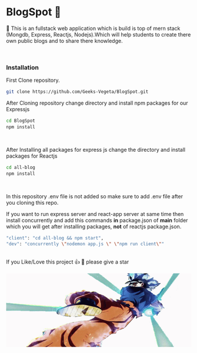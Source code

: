 # BlogSpot</u> 📖 



 💁 This is an fullstack web application which is build is top of mern stack (Mongdb, Express, Reactjs, Nodejs).Which will help students to create there own public blogs and to share there knowledge.

<br>

### Installation
First Clone repository.

```bash
git clone https://github.com/Geeks-Vegeta/BlogSpot.git
```
After Cloning repository change directory and install npm packages for our Expressjs

```bash
cd BlogSpot
npm install  
```
<br>

After Installing all packages for express js change the directory and install packages for Reactjs
```bash
cd all-blog
npm install
```

<br>

In this repository .env file is not added so make sure to add .env file after you cloning this repo.

If you want to run express server and react-app server at same time then install concurrently and add this commands **in** package.json of **main** folder which you will get after installing packages, **not** of reactjs package.json.

```bash
"client": "cd all-blog && npm start",
"dev": "concurrently \"nodemon app.js \" \"npm run client\""
```
<br/>
If you Like/Love this project 👍  💓 please give a star

<br>
<br>

<img width="810" height="200" src="https://github.com/Geeks-Vegeta/BlogSpot/blob/master/all-blog/public/goku-cardano.gif"/>


